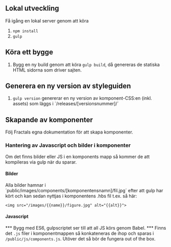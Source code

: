 ## Lokal utveckling

Få igång en lokal server genom att köra

1. `npm install`
2. `gulp`


## Köra ett bygge
1. Bygg en ny build genom att köra `gulp build`, då genereras de statiska HTML sidorna som driver sajten.


## Generera en ny version av styleguiden
1. `gulp version` genererar en ny version av komponent-CSS:en (inkl. assets) som läggs i ´/releases/[versionsnummer]/´


## Skapande av komponenter

Följ Fractals egna dokumentation för att skapa komponenter.


### Hantering av Javascript och bilder i komponenter
Om det finns bilder eller JS i en komponents mapp så kommer de att kompileras via gulp när du sparar.

#### Bilder
Alla bilder hamnar i ´public/images/components/[komponentensnamn]/fil.jpg´ efter att gulp har kört och kan sedan nyttjas i komponentens .hbs fil t.ex. så här:

`<img src="/images/{{name}}/figure.jpg" alt="{{alt}}">`


#### Javascript

*** Bygg med ES6, gulpscriptet ser till att all JS körs genom Babel. ***
Finns det `.js` filer i komponentmappen så konkateneras de ihop och sparas i `/public/js/components.js`. Utöver det så bör de fungera out of the box.

